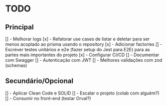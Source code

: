 # TODO

## Principal

[] - Melhorar logs
[x] - Refatorar use cases de listar e deletar para ser menos acoplado ao prisma usando o repository
[x] - Adicionar factories
[] - Escrever testes unitários e e2e (fazer setup do Jest para E2E) para as partes mais importantes do projeto
[x] - Configurar CI/CD
[] - Documentar com Swagger
[] - Autenticação com JWT
[] - Melhores validações com zod (schemas)

## Secundário/Opcional

[] - Aplicar Clean Code e SOLID
[] - Escalar o projeto (colab com alguém?)
[] - Consumir no front-end (testar Orval?)
